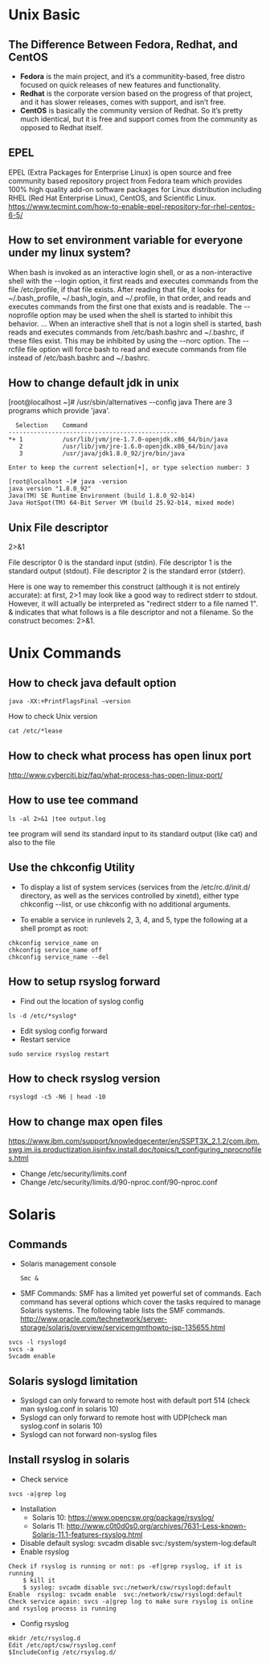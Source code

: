 # Unix Basic
## The Difference Between Fedora, Redhat, and CentOS
* **Fedora** is the main project, and it’s a communitity-based, free distro focused on quick releases of new features and functionality.
* **Redhat** is the corporate version based on the progress of that project, and it has slower releases, comes with support, and isn’t free.
* **CentOS** is basically the community version of Redhat. So it’s pretty much identical, but it is free and support comes from the community as opposed to Redhat itself.

## EPEL
EPEL (Extra Packages for Enterprise Linux) is open source and free community based repository project from Fedora team which provides 100% high quality add-on software packages for Linux distribution including RHEL (Red Hat Enterprise Linux), CentOS, and Scientific Linux. 
https://www.tecmint.com/how-to-enable-epel-repository-for-rhel-centos-6-5/

## How to set environment variable for everyone under my linux system?
When bash is invoked as an interactive login shell, or as a non-interactive shell with the --login option, it first reads and executes commands from the file /etc/profile, if that file exists. After reading that file, it looks for ~/.bash_profile, ~/.bash_login, and ~/.profile, in that order, and reads and executes commands from the first one that exists and is readable. The --noprofile option may be used when the shell is started to inhibit this behavior.
...
When an interactive shell that is not a login shell is started, bash reads and executes commands from /etc/bash.bashrc and ~/.bashrc, if these files exist. This may be inhibited by using the --norc option. The --rcfile file option will force bash to read and execute commands from file instead of /etc/bash.bashrc and ~/.bashrc.

## How to change default jdk in unix
[root@localhost ~]# /usr/sbin/alternatives  --config java
There are 3 programs which provide 'java'.

```
  Selection    Command
-----------------------------------------------
*+ 1           /usr/lib/jvm/jre-1.7.0-openjdk.x86_64/bin/java
   2           /usr/lib/jvm/jre-1.6.0-openjdk.x86_64/bin/java
   3           /usr/java/jdk1.8.0_92/jre/bin/java
  
Enter to keep the current selection[+], or type selection number: 3
```

```
[root@localhost ~]# java -version
java version "1.8.0_92"
Java(TM) SE Runtime Environment (build 1.8.0_92-b14)
Java HotSpot(TM) 64-Bit Server VM (build 25.92-b14, mixed mode)
```

## Unix File descriptor
2>&1
 
File descriptor 0 is the standard input (stdin).
File descriptor 1 is the standard output (stdout).
File descriptor 2 is the standard error (stderr).
 
 
Here is one way to remember this construct (although it is not entirely accurate): at first, 2>1 may look like a good way to redirect stderr to stdout. However, it will actually be interpreted as "redirect stderr to a file named 1". & indicates that what follows is a file descriptor and not a filename. So the construct becomes: 2>&1.

# Unix Commands
## How to check java default option
```
java -XX:+PrintFlagsFinal –version
```
How to check Unix version
```
cat /etc/*lease
```

## How to check what process has open linux port
http://www.cyberciti.biz/faq/what-process-has-open-linux-port/

## How to use tee command
```
ls -al 2>&1 |tee output.log
```
tee program will send its standard input to its standard output (like cat) and also to the file

## Use the chkconfig Utility
*	To display a list of system services (services from the /etc/rc.d/init.d/ directory, as well as the services controlled by xinetd), either type chkconfig --list, or use chkconfig with no additional arguments.
  
*	To enable a service in runlevels 2, 3, 4, and 5, type the following at a shell prompt as root:
```
chkconfig service_name on
chkconfig service_name off
chkconfig service_name --del
```

## How to setup rsyslog forward
*	Find out the location of syslog config
```
ls -d /etc/*syslog* 
```

*	Edit syslog config forward
* Restart service
```
sudo service rsyslog restart
```

## How to check rsyslog version
```
rsyslogd -c5 -N6 | head -10
```

## How to change max open files
https://www.ibm.com/support/knowledgecenter/en/SSPT3X_2.1.2/com.ibm.swg.im.iis.productization.iisinfsv.install.doc/topics/t_configuring_nprocnofiles.html
*	Change /etc/security/limits.conf
*	Change /etc/security/limits.d/90-nproc.conf/90-nproc.conf 

# Solaris
## Commands
* Solaris management console
	```
  Smc &
	```
* SMF Commands: SMF has a limited yet powerful set of commands. Each command has several options which cover the tasks required to manage Solaris systems. The following table lists the SMF commands.
http://www.oracle.com/technetwork/server-storage/solaris/overview/servicemgmthowto-jsp-135655.html

```
svcs -l rsyslogd
svcs -a
Svcadm enable  
```

## Solaris syslogd limitation	
* Syslogd can only forward to remote host with default port 514 (check man syslog.conf in solaris 10)
* Syslogd can only forward to remote host with UDP(check man syslog.conf in solaris 10)
* Syslogd can not forward non-syslog files

## Install rsyslog in solaris
* Check service
```
svcs -a|grep log
```
* Installation
    * Solaris 10: https://www.opencsw.org/package/rsyslog/
    * Solaris 11: http://www.c0t0d0s0.org/archives/7631-Less-known-Solaris-11.1-features-rsyslog.html
* Disable default syslog:    svcadm disable svc:/system/system-log:default
* Enable rsyslog
```
Check if rsyslog is running or not: ps -ef|grep rsyslog, if it is running 
    $ kill it
    $ syslog: svcadm disable svc:/network/csw/rsyslogd:default
Enable  rsyslog: svcadm enable  svc:/network/csw/rsyslogd:default
Check service again: svcs -a|grep log to make sure rsyslog is online and rsyslog process is running
```	
* Config rsyslog
```	
mkidr /etc/rsyslog.d
Edit /etc/opt/csw/rsyslog.conf
$IncludeConfig /etc/rsyslog.d/
```
